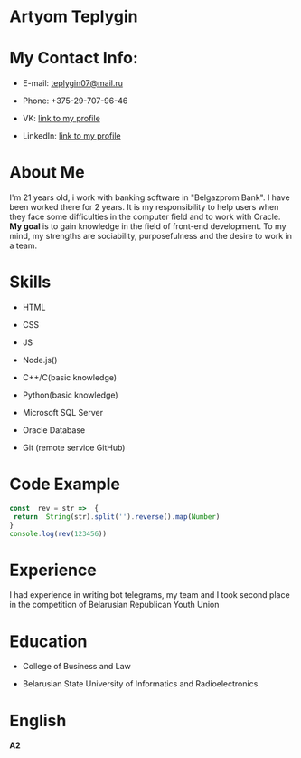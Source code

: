 # Artyom Teplygin
# My Contact Info:
- E-mail: teplygin07@mail.ru

- Phone: +375-29-707-96-46

- VK: [link to my profile](https://vk.com/temic785)

- LinkedIn: [link to my profile](www.linkedin.com/in/ATeplygin)

# About Me
I'm 21 years old, i work with banking software in "Belgazprom Bank". I have been worked there for 2 years. It is my responsibility to help users when they face some difficulties in the computer field and to work with Oracle. __My goal__ is to gain knowledge in the field of front-end development. To my mind, my strengths are sociability, purposefulness and the desire to work in a team.
# Skills
- HTML

- CSS

- JS

- Node.js() 

- C++/C(basic knowledge)

- Python(basic knowledge)

- Microsoft SQL Server

- Oracle Database

- Git (remote service GitHub)

# Code Example

```javascript
const  rev = str =>  {
 return  String(str).split('').reverse().map(Number)
}
console.log(rev(123456))
```
# Experience

I had experience in writing bot telegrams, my team and I took second place in the competition of Belarusian Republican Youth Union
# Education
- College of Business and Law

- Belarusian State University of Informatics and Radioelectronics.
# English

__А2__